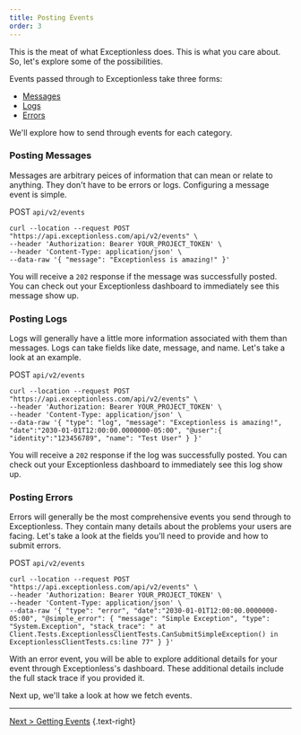 ```yaml
---
title: Posting Events
order: 3
---
```


This is the meat of what Exceptionless does. This is what you care about. So, let's explore some of the possibilities. 

Events passed through to Exceptionless take three forms: 

* [Messages](#posting-messages)  
* [Logs](#posting-logs)  
* [Errors](#posting-events)  

We'll explore how to send through events for each category. 

### Posting Messages

Messages are arbitrary peices of information that can mean or relate to anything. They don't have to be errors or logs. Configuring a message event is simple. 

POST `api/v2/events`  

```
curl --location --request POST "https://api.exceptionless.com/api/v2/events" \
--header 'Authorization: Bearer YOUR_PROJECT_TOKEN' \
--header 'Content-Type: application/json' \
--data-raw '{ "message": "Exceptionless is amazing!" }'
```

You will receive a `202` response if the message was successfully posted. You can check out your Exceptionless dashboard to immediately see this message show up. 


### Posting Logs  

Logs will generally have a little more information associated with them than messages. Logs can take fields like date, message, and name. Let's take a look at an example. 

POST `api/v2/events` 

```
curl --location --request POST "https://api.exceptionless.com/api/v2/events" \
--header 'Authorization: Bearer YOUR_PROJECT_TOKEN' \
--header 'Content-Type: application/json' \
--data-raw '{ "type": "log", "message": "Exceptionless is amazing!", "date":"2030-01-01T12:00:00.0000000-05:00", "@user":{ "identity":"123456789", "name": "Test User" } }'
```

You will receive a `202` response if the log was successfully posted. You can check out your Exceptionless dashboard to immediately see this log show up. 

### Posting Errors  

Errors will generally be the most comprehensive events you send through to Exceptionless. They contain many details about the problems your users are facing. Let's take a look at the fields you'll need to provide and how to submit errors. 

POST `api/v2/events` 

```
curl --location --request POST "https://api.exceptionless.com/api/v2/events" \
--header 'Authorization: Bearer YOUR_PROJECT_TOKEN' \
--header 'Content-Type: application/json' \
--data-raw '{ "type": "error", "date":"2030-01-01T12:00:00.0000000-05:00", "@simple_error": { "message": "Simple Exception", "type": "System.Exception", "stack_trace": " at Client.Tests.ExceptionlessClientTests.CanSubmitSimpleException() in ExceptionlessClientTests.cs:line 77" } }'
```

With an error event, you will be able to explore additional details for your event through Exceptionless's dashboard. These additional details include the full stack trace if you provided it. 

Next up, we'll take a look at how we fetch events. 

---

[Next > Getting Events](getting-events) {.text-right}